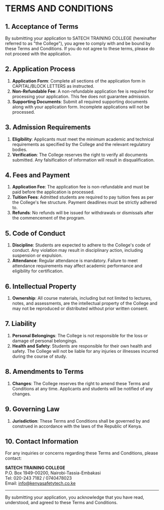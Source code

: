 # TERMS AND CONDITIONS

## 1. Acceptance of Terms
By submitting your application to SATECH TRAINING COLLEGE (hereinafter referred to as "the College"), you agree to comply with and be bound by these Terms and Conditions. If you do not agree to these terms, please do not proceed with the application.

## 2. Application Process
1. **Application Form**: Complete all sections of the application form in CAPITAL/BLOCK LETTERS as instructed.
2. **Non-Refundable Fee**: A non-refundable application fee is required for processing your application. This fee does not guarantee admission.
3. **Supporting Documents**: Submit all required supporting documents along with your application form. Incomplete applications will not be processed.

## 3. Admission Requirements
1. **Eligibility**: Applicants must meet the minimum academic and technical requirements as specified by the College and the relevant regulatory bodies.
2. **Verification**: The College reserves the right to verify all documents submitted. Any falsification of information will result in disqualification.

## 4. Fees and Payment
1. **Application Fee**: The application fee is non-refundable and must be paid before the application is processed.
2. **Tuition Fees**: Admitted students are required to pay tuition fees as per the College's fee structure. Payment deadlines must be strictly adhered to.
3. **Refunds**: No refunds will be issued for withdrawals or dismissals after the commencement of the program.

## 5. Code of Conduct
1. **Discipline**: Students are expected to adhere to the College's code of conduct. Any violation may result in disciplinary action, including suspension or expulsion.
2. **Attendance**: Regular attendance is mandatory. Failure to meet attendance requirements may affect academic performance and eligibility for certification.

## 6. Intellectual Property
1. **Ownership**: All course materials, including but not limited to lectures, notes, and assessments, are the intellectual property of the College and may not be reproduced or distributed without prior written consent.

## 7. Liability
1. **Personal Belongings**: The College is not responsible for the loss or damage of personal belongings.
2. **Health and Safety**: Students are responsible for their own health and safety. The College will not be liable for any injuries or illnesses incurred during the course of study.

## 8. Amendments to Terms
1. **Changes**: The College reserves the right to amend these Terms and Conditions at any time. Applicants and students will be notified of any changes.

## 9. Governing Law
1. **Jurisdiction**: These Terms and Conditions shall be governed by and construed in accordance with the laws of the Republic of Kenya.

## 10. Contact Information
For any inquiries or concerns regarding these Terms and Conditions, please contact:

**SATECH TRAINING COLLEGE**  
P.O. Box 1949-00200, Nairobi-Tassia-Embakasi  
Tel: 020-243 7182 / 0740478023  
Email: info@kenyasafetytech.co.ke  

---

By submitting your application, you acknowledge that you have read, understood, and agreed to these Terms and Conditions.